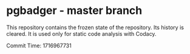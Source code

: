 # pgbadger - master branch

This repository contains the frozen state of the repository.
Its history is cleared. It is used only for static code
analysis with Codacy.

Commit Time: 1716967731